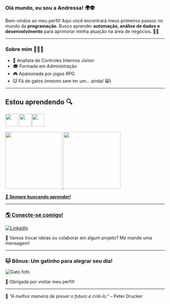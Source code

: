 ### Olá mundo, eu sou a Andressa! 🌍👽

Bem-vindos ao meu perfil! 
Aqui você encontrará meus primeiros passos no mundo da **programação**. Busco aprender **automação, análise de dados e desenvolvimento** para aprimorar minha atuação na área de negócios. 🚶‍♀️

---

### Sobre mim 💁🏾‍♀️
- 💼 Analista de Controles Internos Júnior
- 🎓 Formada em Administração
- 🎮 Apaixonada por jogos RPG
- 🐱 Fã de gatos (mesmo sem ter um... ainda! 😸)

---

## Estou aprendendo 🔍

<img loading="lazy" src="https://cdn.jsdelivr.net/gh/devicons/devicon/icons/java/java-original.svg" width="40" height="40"/> <img src="https://cdn.jsdelivr.net/gh/devicons/devicon@latest/icons/html5/html5-original.svg" width="40" height="40"/><img src="https://cdn.jsdelivr.net/gh/devicons/devicon@latest/icons/css3/css3-original.svg" width="40" height="40"/>
                  

<div>
<a href="https://github.com/seu-dressaluv">
<img loading="lazy" height="180em" src="https://github-readme-stats.vercel.app/api/top-langs/?username=dressaluv&layout=compact&langs_count=7&theme=dracula"/>
<img loading="lazy" height="180em" src="https://github-readme-stats.vercel.app/api?username=dressaluv&show_icons=true&theme=dracula&include_all_commits=true&count_private=true"/>
</div>



📌 **Sempre buscando aprender!**

---

### 🌎 Conecte-se comigo!

[![LinkedIn](https://img.shields.io/badge/LinkedIn-000?style=for-the-badge&logo=linkedin&logoColor=0A66C2)](https://www.linkedin.com/in/andressa-ramos-adm/)  

💌 Vamos trocar ideias ou colaborar em algum projeto? Me mande uma mensagem!

---

### 🐱 Bônus: Um gatinho para alegrar seu dia!

![Gato fofo](https://cataas.com/cat/says/Hello!)


🚀 Obrigada por visitar meu perfil! 

---

🔎 *"A melhor maneira de prever o futuro é criá-lo."* – Peter Drucker
